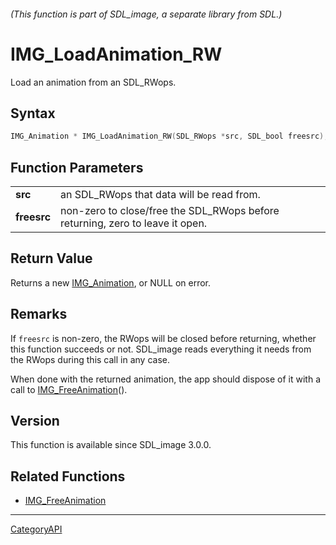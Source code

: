 ###### (This function is part of SDL_image, a separate library from SDL.)
# IMG_LoadAnimation_RW

Load an animation from an SDL_RWops.

## Syntax

```c
IMG_Animation * IMG_LoadAnimation_RW(SDL_RWops *src, SDL_bool freesrc);

```

## Function Parameters

|                 |                                                                               |
| --------------- | ----------------------------------------------------------------------------- |
| **src**         | an SDL_RWops that data will be read from.                                     |
| **freesrc**     | non-zero to close/free the SDL_RWops before returning, zero to leave it open. |

## Return Value

Returns a new [IMG_Animation](IMG_Animation.md), or NULL on error.

## Remarks

If `freesrc` is non-zero, the RWops will be closed before returning,
whether this function succeeds or not. SDL_image reads everything it needs
from the RWops during this call in any case.

When done with the returned animation, the app should dispose of it with a
call to [IMG_FreeAnimation](IMG_FreeAnimation.md)().

## Version

This function is available since SDL_image 3.0.0.

## Related Functions

* [IMG_FreeAnimation](IMG_FreeAnimation.md)

----
[CategoryAPI](CategoryAPI.md)
